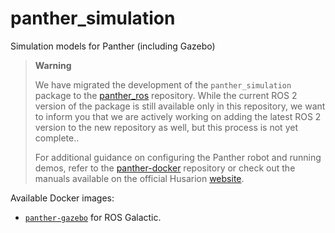 # panther_simulation
Simulation models for Panther (including Gazebo)

> **Warning**
>
> We have migrated the development of the `panther_simulation` package to the [panther_ros](https://github.com/husarion/panther_ros) repository. While the current ROS 2 version of the package is still available only in this repository, we want to inform you that we are actively working on adding the latest ROS 2 version to the new repository as well, but this process is not yet complete..
>
> For additional guidance on configuring the Panther robot and running demos, refer to the [panther-docker](https://github.com/husarion/panther-docker) repository or check out the manuals available on the official Husarion [website](https://husarion.com/manuals/panther/).

Available Docker images:
- [`panther-gazebo`](./panther_gazebo) for ROS Galactic.
